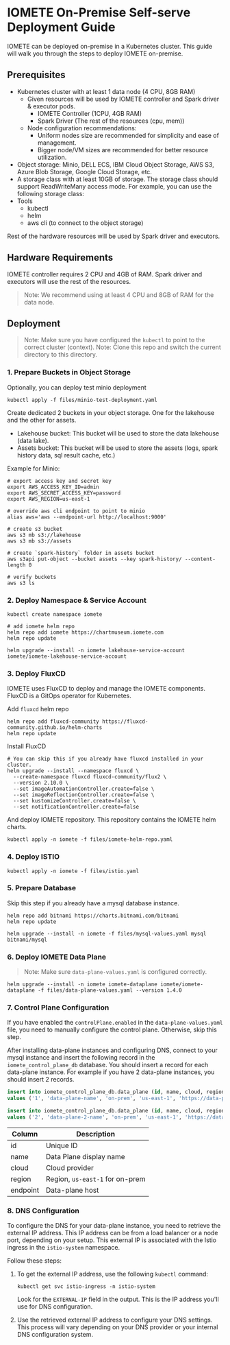 # IOMETE On-Premise Self-serve Deployment Guide

IOMETE can be deployed on-premise in a Kubernetes cluster. This guide will walk you through the steps to deploy IOMETE on-premise.

## Prerequisites

- Kubernetes cluster with at least 1 data node (4 CPU, 8GB RAM)
  - Given resources will be used by IOMETE controller and Spark driver & executor pods.
    - IOMETE Controller (1CPU, 4GB RAM)
    - Spark Driver (The rest of the resources (cpu, mem))
  - Node configuration recommendations:
    - Uniform nodes size are recommended for simplicity and ease of management.
    - Bigger node/VM sizes are recommended for better resource utilization.
- Object storage: Minio, DELL ECS, IBM Cloud Object Storage, AWS S3, Azure Blob Storage, Google Cloud Storage, etc.
- A storage class with at least 10GB of storage. The storage class should support ReadWriteMany access mode. For example, you can use the following storage class:
- Tools
  - kubectl
  - helm
  - aws cli (to connect to the object storage)

Rest of the hardware resources will be used by Spark driver and executors.

## Hardware Requirements

IOMETE controller requires 2 CPU and 4GB of RAM. Spark driver and executors will use the rest of the resources. 
> Note: We recommend using at least 4 CPU and 8GB of RAM for the data node.

## Deployment

> Note: Make sure you have configured the `kubectl` to point to the correct cluster (context).
> Note: Clone this repo and switch the current directory to this directory.

### 1. Prepare Buckets in Object Storage

Optionally, you can deploy test minio deployment
```shell
kubectl apply -f files/minio-test-deployment.yaml
```

Create dedicated 2 buckets in your object storage. One for the lakehouse and the other for assets.

- Lakehouse bucket: This bucket will be used to store the data lakehouse (data lake).
- Assets bucket: This bucket will be used to store the assets (logs, spark history data, sql result cache, etc.)

Example for Minio:

```shell
# export access key and secret key
export AWS_ACCESS_KEY_ID=admin
export AWS_SECRET_ACCESS_KEY=password
export AWS_REGION=us-east-1

# override aws cli endpoint to point to minio
alias aws='aws --endpoint-url http://localhost:9000'

# create s3 bucket
aws s3 mb s3://lakehouse
aws s3 mb s3://assets

# create `spark-history` folder in assets bucket
aws s3api put-object --bucket assets --key spark-history/ --content-length 0

# verify buckets
aws s3 ls
```

### 2. Deploy Namespace & Service Account

```shell
kubectl create namespace iomete

# add iomete helm repo
helm repo add iomete https://chartmuseum.iomete.com
helm repo update

helm upgrade --install -n iomete lakehouse-service-account iomete/iomete-lakehouse-service-account
```


### 3. Deploy FluxCD

IOMETE uses FluxCD to deploy and manage the IOMETE components. FluxCD is a GitOps operator for Kubernetes.

Add `fluxcd` helm repo
```shell
helm repo add fluxcd-community https://fluxcd-community.github.io/helm-charts
helm repo update
```

Install FluxCD

```shell
# You can skip this if you already have fluxcd installed in your cluster.
helm upgrade --install --namespace fluxcd \
  --create-namespace fluxcd fluxcd-community/flux2 \
  --version 2.10.0 \
  --set imageAutomationController.create=false \
  --set imageReflectionController.create=false \
  --set kustomizeController.create=false \
  --set notificationController.create=false      
```

And deploy IOMETE repository. This repository contains the IOMETE helm charts.
```shell
kubectl apply -n iomete -f files/iomete-helm-repo.yaml
```


### 4. Deploy ISTIO

```shell
kubectl apply -n iomete -f files/istio.yaml
```

### 5. Prepare Database

Skip this step if you already have a mysql database instance.

```shell
helm repo add bitnami https://charts.bitnami.com/bitnami
helm repo update

helm upgrade --install -n iomete -f files/mysql-values.yaml mysql bitnami/mysql
```

### 6. Deploy IOMETE Data Plane

> Note: Make sure `data-plane-values.yaml` is configured correctly.

```shell
helm upgrade --install -n iomete iomete-dataplane iomete/iomete-dataplane -f files/data-plane-values.yaml --version 1.4.0
```

### 7. Control Plane Configuration

If you have enabled the `controlPlane.enabled` in the `data-plane-values.yaml` file, you need to manually configure the control plane. Otherwise, skip this step.  
  
After installing data-plane instances and configuring DNS, connect to your mysql instance and insert the following record in the `iomete_control_plane_db` database. You should insert a record for each data-plane instance. For example if you have 2 data-plane instances, you should insert 2 records.

```sql
insert into iomete_control_plane_db.data_plane (id, name, cloud, region, endpoint) 
values ('1', 'data-plane-name', 'on-prem', 'us-east-1', 'https://data-plane-dns.company.com');

insert into iomete_control_plane_db.data_plane (id, name, cloud, region, endpoint) 
values ('2', 'data-plane-2-name', 'on-prem', 'us-east-1', 'https://data-plane-2-dns.company.com');
```

| Column   | Description                     |
| -------- | ------------------------------- |
| id       | Unique ID                       |
| name     | Data Plane display name         |
| cloud    | Cloud provider                  |
| region   | Region, `us-east-1` for on-prem |
| endpoint | Data-plane host                 |


### 8. DNS Configuration

To configure the DNS for your data-plane instance, you need to retrieve the external IP address. 
This IP address can be from a load balancer or a node port, depending on your setup. This external IP is associated with the Istio ingress in the `istio-system` namespace.  

Follow these steps:  

1. To get the external IP address, use the following `kubectl` command:
    
    ```shell
    kubectl get svc istio-ingress -n istio-system
    ```
    
    Look for the `EXTERNAL-IP` field in the output. This is the IP address you'll use for DNS configuration.

2. Use the retrieved external IP address to configure your DNS settings. This process will vary depending on your DNS provider or your internal DNS configuration system.